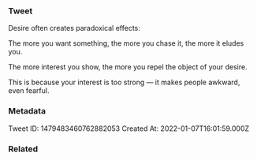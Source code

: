 ### Tweet
Desire often creates paradoxical effects:

The more you want something, the more you chase it, the more it eludes you.

The more interest you show, the more you repel the object of your desire.

This is because your interest is too strong — it makes people awkward, even fearful.

### Metadata
Tweet ID: 1479483460762882053
Created At: 2022-01-07T16:01:59.000Z

### Related

